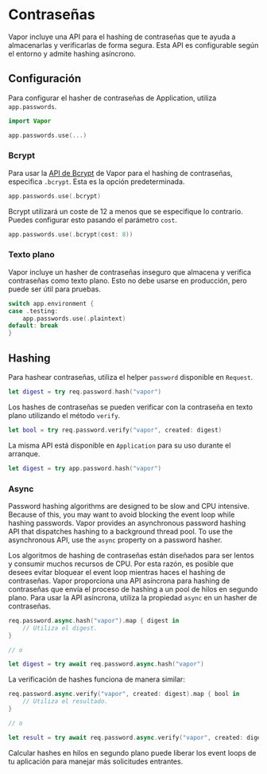 # Contraseñas

Vapor incluye una API para el hashing de contraseñas que te ayuda a almacenarlas y verificarlas de forma segura. Esta API es configurable según el entorno y admite hashing asíncrono.

## Configuración

Para configurar el hasher de contraseñas de Application, utiliza `app.passwords`.

```swift
import Vapor

app.passwords.use(...)
```

### Bcrypt

Para usar la [API de Bcrypt](crypto.md#bcrypt) de Vapor para el hashing de contraseñas, especifica `.bcrypt`. Esta es la opción predeterminada.

```swift
app.passwords.use(.bcrypt)
```

Bcrypt utilizará un coste de 12 a menos que se especifique lo contrario. Puedes configurar esto pasando el parámetro `cost`.

```swift
app.passwords.use(.bcrypt(cost: 8))
```

### Texto plano

Vapor incluye un hasher de contraseñas inseguro que almacena y verifica contraseñas como texto plano. Esto no debe usarse en producción, pero puede ser útil para pruebas.

```swift
switch app.environment {
case .testing:
    app.passwords.use(.plaintext)
default: break
}
```

## Hashing

Para hashear contraseñas, utiliza el helper `password` disponible en `Request`.

```swift
let digest = try req.password.hash("vapor")
```

Los hashes de contraseñas se pueden verificar con la contraseña en texto plano utilizando el método `verify`.

```swift
let bool = try req.password.verify("vapor", created: digest)
```

La misma API está disponible en `Application` para su uso durante el arranque.

```swift
let digest = try app.password.hash("vapor")
```

### Async 

Password hashing algorithms are designed to be slow and CPU intensive. Because of this, you may want to avoid blocking the event loop while hashing passwords. Vapor provides an asynchronous password hashing API that dispatches hashing to a background thread pool. To use the asynchronous API, use the `async` property on a password hasher.

Los algoritmos de hashing de contraseñas están diseñados para ser lentos y consumir muchos recursos de CPU. Por esta razón, es posible que desees evitar bloquear el event loop mientras haces el hashing de contraseñas. Vapor proporciona una API asíncrona para hashing de contraseñas que envía el proceso de hashing a un pool de hilos en segundo plano. Para usar la API asíncrona, utiliza la propiedad `async` en un hasher de contraseñas.

```swift
req.password.async.hash("vapor").map { digest in
    // Utiliza el digest.
}

// o

let digest = try await req.password.async.hash("vapor")
```

La verificación de hashes funciona de manera similar:

```swift
req.password.async.verify("vapor", created: digest).map { bool in
    // Utiliza el resultado.
}

// o

let result = try await req.password.async.verify("vapor", created: digest)
```

Calcular hashes en hilos en segundo plano puede liberar los event loops de tu aplicación para manejar más solicitudes entrantes.
